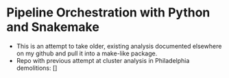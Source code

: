 # Pipeline Orchestration with Python and Snakemake
 - This is an attempt to take older, existing analysis documented elsewhere on my github and pull it into a make-like package.
 - Repo with previous attempt at cluster analysis in Philadelphia demolitions: []

